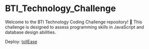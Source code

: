 # BTI_Technology_Challenge
Welcome to the BTI Technology Coding Challenge repository! 🚀 This challenge is designed to assess  programming skills in JavaScript and database design abilities.


Deploy:
[tollEase](https://bti-technology-challenge-xabf.vercel.app/)